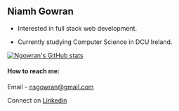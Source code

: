 ## Niamh Gowran

* Interested in full stack web development.

* Currently studying Computer Science in DCU Ireland.

[![Ngowran's GitHub stats](https://github-readme-stats.vercel.app/api?username=ngowran&count_private=true&show_icons=true&theme=synthwave)](https://github.com/anuraghazra/github-readme-stats)

#### How to reach me: 
Email - nsgowran@gmail.com

Connect on [Linkedin](https://www.linkedin.com/in/niamh-gowran-6b3b24221/)
